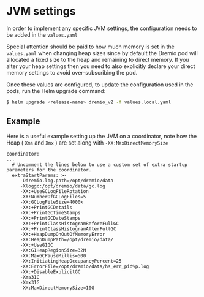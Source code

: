 # JVM settings

In order to implement any specific JVM settings, the configuration needs to be added in the `values.yaml`

Special attention should be paid to how much memory is set in the `values.yaml` when changing heap sizes since by default the Dremio pod will allocated a fixed size to the heap and remaining to direct memory. If you alter your heap settings then you need to also explicitly declare your direct memory settings to avoid over-subscribing the pod.

Once these values are configured, to update the configuration used in the pods, run the Helm upgrade command:

```bash
$ helm upgrade <release-name> dremio_v2 -f values.local.yaml
```

## Example

Here is a useful example setting up the JVM on a coordinator, note how the Heap ( `Xms` and `Xmx` ) are set along with `-XX:MaxDirectMemorySize`

```
coordinator:
...
  # Uncomment the lines below to use a custom set of extra startup parameters for the coordinator.
  extraStartParams: >-
     -Ddremio.log.path=/opt/dremio/data
     -Xloggc:/opt/dremio/data/gc.log
     -XX:+UseGCLogFileRotation
     -XX:NumberOfGCLogFiles=5
     -XX:GCLogFileSize=4000k
     -XX:+PrintGCDetails
     -XX:+PrintGCTimeStamps
     -XX:+PrintGCDateStamps
     -XX:+PrintClassHistogramBeforeFullGC
     -XX:+PrintClassHistogramAfterFullGC
     -XX:+HeapDumpOnOutOfMemoryError
     -XX:HeapDumpPath=/opt/dremio/data/
     -XX:+UseG1GC
     -XX:G1HeapRegionSize=32M
     -XX:MaxGCPauseMillis=500
     -XX:InitiatingHeapOccupancyPercent=25
     -XX:ErrorFile=/opt/dremio/data/hs_err_pid%p.log
     -XX:+DisableExplicitGC
     -Xms31G
     -Xmx31G
     -XX:MaxDirectMemorySize=10G
```
